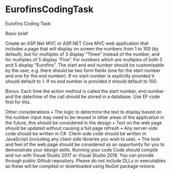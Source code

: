 # EurofinsCodingTask

Eurofins Coding Task:

Basic brief

Create an ASP.Net MVC or ASP.NET Core MVC web application that includes a page that will display on screen the numbers from 1 to 100 (by default), but for multiples of 3 display “Three” instead of the number, and for multiples of 5 display “Five”. For numbers which are multiples of both 3 and 5 display “Eurofins”. 
The start and end number should be customisable by the user, e.g. there should be two form fields (one for the start number and one for the end number). If no start number is explicitly provided it should default to 1. If no end number is provided it should default to 100. 

Bonus: 
Each time the action method is called the start number, end number and the date/time of the call should be stored in a database. Use EF code first for this.

Other considerations
•	The logic to determine the text to display based on the number input may need to be reused in other areas of the application in the future, this should be considered in the design
•	Text on the web page should be updated without causing a full page refresh
•	Any server-side code should be written in C#. Client-side code should be written in JavaScript (including any client side libraries you wish to use). 
•	The look and feel of the web page should be considered as an opportunity for you to demonstrate your design skills. 
Running your code
Code should compile and run with Visual Studio 2017 or Visual Studio 2019. You can provide through public Github repository. Please do not include DLLs or executables as these will be compiled or downloaded using NuGet package restore.

